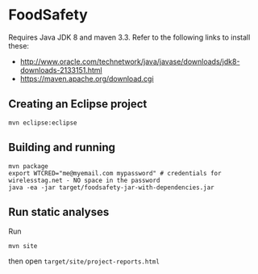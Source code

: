# FoodSafety

Requires Java JDK 8 and maven 3.3. Refer to the following links to install these:
  * http://www.oracle.com/technetwork/java/javase/downloads/jdk8-downloads-2133151.html
  * https://maven.apache.org/download.cgi

## Creating an Eclipse project

```
mvn eclipse:eclipse
```

## Building and running

```
mvn package
export WTCRED="me@myemail.com mypassword" # credentials for wirelesstag.net - NO space in the password
java -ea -jar target/foodsafety-jar-with-dependencies.jar
```
## Run static analyses

Run
```
mvn site
```
then open ```target/site/project-reports.html```
